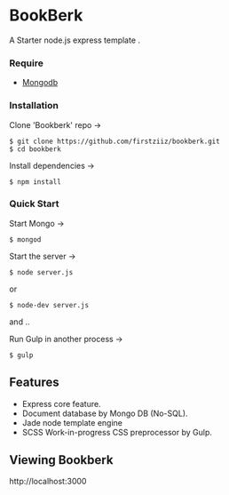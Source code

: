 # BookBerk
A Starter node.js express template .

### Require
  
  * [Mongodb](http://docs.mongodb.org/manual/installation/)

### Installation
  
  Clone 'Bookberk' repo ->

    $ git clone https://github.com/firstziiz/bookberk.git
    $ cd bookberk

  Install dependencies ->

    $ npm install


### Quick Start
  
  Start Mongo ->

    $ mongod

  Start the server ->

    $ node server.js

  or 

    $ node-dev server.js
    
  and ..
  
  Run Gulp in another process ->
  
    $ gulp

## Features
  
  * Express core feature.
  * Document database by Mongo DB (No-SQL).
  * Jade node template engine
  * SCSS Work-in-progress CSS preprocessor by Gulp.

## Viewing Bookberk

  http://localhost:3000
